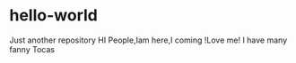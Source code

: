 # hello-world
Just another repository
HI People,Iam here,I coming !Love me!
I have many fanny Tocas 
